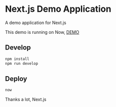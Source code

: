 # Next.js Demo Application

A demo application for Next.js

This demo is running on Now, [DEMO](https://nextdemo-akadxjlpwh.now.sh/)

## Develop

```sh
npm install
npm run develop
```

## Deploy

```sh
now
```

Thanks a lot, Next.js

